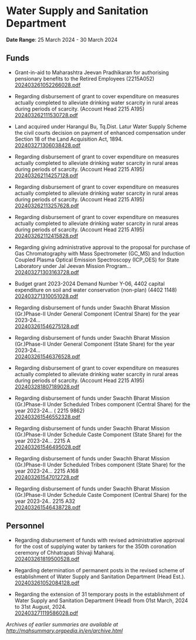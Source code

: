 # Water Supply and Sanitation Department

**Date Range**: 25 March 2024 - 30 March 2024


## Funds
- Grant-in-aid to Maharashtra Jeevan Pradhikaran for authorising pensionary benefits to the Retired Employees (2215A052)\
  [202403261052266028.pdf](https://gr.maharashtra.gov.in/Site/Upload/Government%20Resolutions/English/202403261052266028.pdf)

- Regarding disbursement of grant to cover expenditure on measures actually completed to alleviate drinking water scarcity in rural areas during periods of scarcity.                         (Account Head 2215 A195)\
  [202403262111530728.pdf](https://gr.maharashtra.gov.in/Site/Upload/Government%20Resolutions/English/202403262111530728.pdf)

- Land acquired under Harangul Bu, Tq.Dist. Latur Water Supply Scheme the civil courts decision on payment of           enhanced compensation under Section 18 of the Land Acquisition Act, 1894.\
  [202403271306038428.pdf](https://gr.maharashtra.gov.in/Site/Upload/Government%20Resolutions/English/202403271306038428.pdf)

- Regarding disbursement of grant to cover expenditure on measures actually completed to alleviate drinking water scarcity in rural areas during periods of scarcity.                         (Account Head 2215 A195)\
  [202403262114257128.pdf](https://gr.maharashtra.gov.in/Site/Upload/Government%20Resolutions/English/202403262114257128.pdf)

- Regarding disbursement of grant to cover expenditure on measures actually completed to alleviate drinking water scarcity in rural areas during periods of scarcity.                         (Account Head 2215 A195)\
  [202403262113257628.pdf](https://gr.maharashtra.gov.in/Site/Upload/Government%20Resolutions/English/202403262113257628.pdf)

- Regarding disbursement of grant to cover expenditure on measures actually completed to alleviate drinking water scarcity in rural areas during periods of scarcity.                         (Account Head 2215 A195)\
  [202403262112415828.pdf](https://gr.maharashtra.gov.in/Site/Upload/Government%20Resolutions/English/202403262112415828.pdf)

- Regarding giving administrative approval to the proposal for purchase of Gas Chromatography with Mass Spectrometer (GC_MS) and Induction Coupled Plasma Optical Emission Spectroscopy (ICP_OES) for State Laboratory under Jal Jeevan Mission Program...\
  [202403271303163728.pdf](https://gr.maharashtra.gov.in/Site/Upload/Government%20Resolutions/English/202403271303163728.pdf)

- Budget grant 2023-2024 Demand Number Y-06, 4402 capital expenditure on soil and water conservation (non-plan) (4402 1148)\
  [202403271310051028.pdf](https://gr.maharashtra.gov.in/Site/Upload/Government%20Resolutions/English/202403271310051028...pdf)

- Regarding disbursement of funds under Swachh Bharat Mission (Gr.)Phase-II Under General Component (Central  Share) for the year 2023-24...\
  [202403261546275128.pdf](https://gr.maharashtra.gov.in/Site/Upload/Government%20Resolutions/English/202403261546275128.pdf)

- Regarding disbursement of funds under Swachh Bharat Mission (Gr.)Phase-II Under General Component (State Share) for the year 2023-24...\
  [202403261546376528.pdf](https://gr.maharashtra.gov.in/Site/Upload/Government%20Resolutions/English/202403261546376528.pdf)

- Regarding disbursement of grant to cover expenditure on measures actually completed to alleviate drinking water scarcity in rural areas during periods of scarcity.                    (Account Head 2215 A195)\
  [202403281807189028.pdf](https://gr.maharashtra.gov.in/Site/Upload/Government%20Resolutions/English/202403281807189028.pdf)

- Regarding disbursement of funds under Swachh Bharat Mission (Gr.)Phase-II Under  Scheduled Tribes component (Central  Share) for the year 2023-24... ( 2215 9862)\
  [202403261546552328.pdf](https://gr.maharashtra.gov.in/Site/Upload/Government%20Resolutions/English/202403261546552328.pdf)

- Regarding disbursement of funds under Swachh Bharat Mission (Gr.)Phase-II Under Schedule Caste Component (State  Share) for the year 2023-24...  2215 A\
  [202403261546495028.pdf](https://gr.maharashtra.gov.in/Site/Upload/Government%20Resolutions/English/202403261546495028.pdf)

- Regarding disbursement of funds under Swachh Bharat Mission (Gr.)Phase-II Under  Scheduled Tribes component (State  Share) for the year 2023-24...  2215 A168\
  [202403261547012728.pdf](https://gr.maharashtra.gov.in/Site/Upload/Government%20Resolutions/English/202403261547012728.pdf)

- Regarding disbursement of funds under Swachh Bharat Mission (Gr.)Phase-II Under Schedule Caste Component (Central Share) for the year 2023-24..  2215 A32\
  [202403261546438728.pdf](https://gr.maharashtra.gov.in/Site/Upload/Government%20Resolutions/English/202403261546438728.pdf)

## Personnel
- Regarding disbursement of funds with revised administrative approval for the cost of supplying water by tankers for the 350th coronation ceremony of Chhatrapati Shivaji Maharaj.\
  [202403261819500528.pdf](https://gr.maharashtra.gov.in/Site/Upload/Government%20Resolutions/English/202403261819500528.pdf)

- Regarding determination of permanent posts in the revised scheme of establishment of Water Supply and Sanitation Department (Head Est.).\
  [202403261052084128.pdf](https://gr.maharashtra.gov.in/Site/Upload/Government%20Resolutions/English/202403261052084128.pdf)

- Regarding the extension of 31 temporary posts in the establishment of Water Supply and Sanitation Department (Head) from 01st March, 2024 to 31st August, 2024.\
  [202403271119586028.pdf](https://gr.maharashtra.gov.in/Site/Upload/Government%20Resolutions/English/202403271119586028.pdf)


*Archives of earlier summaries are available at http://mahsummary.orgpedia.in/en/archive.html*